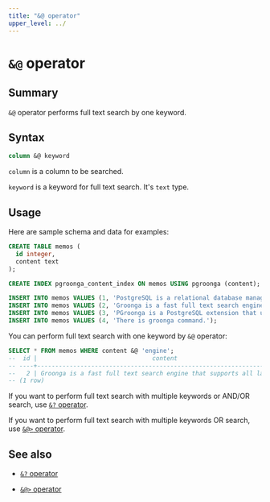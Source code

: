 ```yaml
---
title: "&@ operator"
upper_level: ../
---
```


# `&@` operator

## Summary

`&@` operator performs full text search by one keyword.

## Syntax

```sql
column &@ keyword
```

`column` is a column to be searched.

`keyword` is a keyword for full text search. It's `text` type.

## Usage

Here are sample schema and data for examples:

```sql
CREATE TABLE memos (
  id integer,
  content text
);

CREATE INDEX pgroonga_content_index ON memos USING pgroonga (content);
```

```sql
INSERT INTO memos VALUES (1, 'PostgreSQL is a relational database management system.');
INSERT INTO memos VALUES (2, 'Groonga is a fast full text search engine that supports all languages.');
INSERT INTO memos VALUES (3, 'PGroonga is a PostgreSQL extension that uses Groonga as index.');
INSERT INTO memos VALUES (4, 'There is groonga command.');
```

You can perform full text search with one keyword by `&@` operator:

```sql
SELECT * FROM memos WHERE content &@ 'engine';
--  id |                                content                                 
-- ----+------------------------------------------------------------------------
--   2 | Groonga is a fast full text search engine that supports all languages.
-- (1 row)
```

If you want to perform full text search with multiple keywords or AND/OR search, use [`&?` operator](query-v2.html).

If you want to perform full text search with multiple keywords OR search, use [`&@>` operator](match-contain-v2.html).

## See also

  * [`&?` operator](query-v2.html)

  * [`&@>` operator](match-contain-v2.html)
